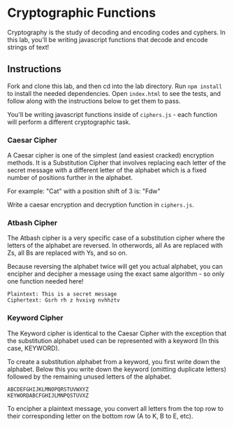 # Cryptographic Functions

Cryptography is the study of decoding and encoding codes and cyphers. In this lab, you'll be writing javascript functions that decode and encode strings of text!

## Instructions

Fork and clone this lab, and then cd into the lab directory. Run `npm install` to install the needed dependencies. Open `index.html` to see the tests, and follow along with the instructions below to get them to pass.

You'll be writing javascript functions inside of `ciphers.js` - each function will perform a different cryptographic task.

### Caesar Cipher

A Caesar cipher is one of the simplest (and easiest cracked) encryption methods. It is a Substitution Cipher that involves replacing each letter of the secret message with a different letter of the alphabet which is a fixed number of positions further in the alphabet.

For example: "Cat" with a position shift of 3 is: "Fdw"

Write a caesar encryption and decryption function in `ciphers.js`.

### Atbash Cipher
The Atbash cipher is a very specific case of a substitution cipher where the letters of the alphabet are reversed. In otherwords, all As are replaced with Zs, all Bs are replaced with Ys, and so on.

Because reversing the alphabet twice will get you actual alphabet, you can encipher and decipher a message using the exact same algorithm - so only one function needed here!

```
Plaintext: This is a secret message
Ciphertext: Gsrh rh z hvxivg nvhhztv
```

### Keyword Cipher
The Keyword cipher is identical to the Caesar Cipher with the exception that the substitution alphabet used can be represented with a keyword (In this case, KEYWORD).

To create a substitution alphabet from a keyword, you first write down the alphabet. Below this you write down the keyword (omitting duplicate letters) followed by the remaining unused letters of the alphabet.

```
ABCDEFGHIJKLMNOPQRSTUVWXYZ
KEYWORDABCFGHIJLMNPQSTUVXZ
```

To encipher a plaintext message, you convert all letters from the top row to their corresponding letter on the bottom row (A to K, B to E, etc).
